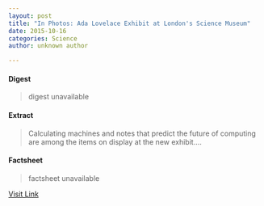 ```yaml
---
layout: post
title: "In Photos: Ada Lovelace Exhibit at London's Science Museum"
date: 2015-10-16
categories: Science
author: unknown author

---
```



#### Digest
>digest unavailable

#### Extract
>Calculating machines and notes that predict the future of computing are among the items on display at the new exhibit....

#### Factsheet
>factsheet unavailable

[Visit Link](http://www.livescience.com/52463-ada-lovelace-museum-exhibit-photos.html)


